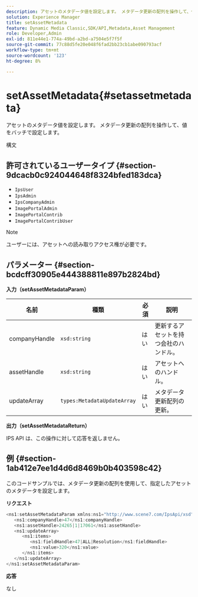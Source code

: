 ```yaml
---
description: アセットのメタデータ値を設定します。 メタデータ更新の配列を操作して、値をバッチで設定します。
solution: Experience Manager
title: setAssetMetadata
feature: Dynamic Media Classic,SDK/API,Metadata,Asset Management
role: Developer,Admin
exl-id: 811e44e1-774a-49bd-a2bd-a7504e5f7f5f
source-git-commit: 77c88d5fe20e048f6fad2bb23cb1abe090793acf
workflow-type: tm+mt
source-wordcount: '123'
ht-degree: 8%

---
```


# setAssetMetadata{#setassetmetadata}

アセットのメタデータ値を設定します。 メタデータ更新の配列を操作して、値をバッチで設定します。

構文

## 許可されているユーザータイプ {#section-9dcacb0c924044648f8324bfed183dca}

* `IpsUser`
* `IpsAdmin`
* `IpsCompanyAdmin`
* `ImagePortalAdmin`
* `ImagePortalContrib`
* `ImagePortalContribUser`

>[!NOTE]
>
>ユーザーには、アセットへの読み取りアクセス権が必要です。

## パラメーター {#section-bcdcff30905e444388811e897b2824bd}

**入力（setAssetMetadataParam）**

| 名前 | 種類 | 必須 | 説明 |
|---|---|---|---|
| companyHandle | `xsd:string` | はい | 更新するアセットを持つ会社のハンドル。 |
| assetHandle | `xsd:string` | はい | アセットへのハンドル。 |
| updateArray | `types:MetadataUpdateArray` | はい | メタデータ更新配列の更新。 |

**出力（setAssetMetadataReturn）**

IPS API は、この操作に対して応答を返しません。

## 例 {#section-1ab412e7ee1d4d6d8469b0b403598c42}

このコードサンプルでは、メタデータ更新の配列を使用して、指定したアセットのメタデータを設定します。

**リクエスト**

```java
<ns1:setAssetMetadataParam xmlns:ns1="http://www.scene7.com/IpsApi/xsd">
   <ns1:companyHandle>47</ns1:companyHandle>
   <ns1:assetHandle>24265|1|17061</ns1:assetHandle>
   <ns1:updateArray>
      <ns1:items>
         <ns1:fieldHandle>47|ALL|Resolution</ns1:fieldHandle>
         <ns1:value>320</ns1:value>
      </ns1:items>
   </ns1:updateArray>
</ns1:setAssetMetadataParam>
```

**応答**

なし
